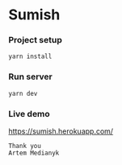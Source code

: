 # Sumish

### Project setup
```
yarn install
```

### Run server
```
yarn dev
```


### Live demo

https://sumish.herokuapp.com/



```
Thank you
Artem Medianyk
```

